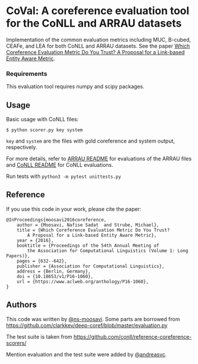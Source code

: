 # CoVal: A coreference evaluation tool for the CoNLL and ARRAU datasets

Implementation of the common evaluation metrics including MUC,
B-cubed, CEAFe, and LEA for both CoNLL and ARRAU datasets.
See the paper [Which Coreference Evaluation Metric Do You Trust? A Proposal for
a Link-based Entity Aware Metric](https://www.aclweb.org/anthology/P16-1060).

### Requirements
This evaluation tool requires numpy and scipy packages.

## Usage
Basic usage with CoNLL files:

	$ python scorer.py key system

`key` and `system` are the files with gold coreference and system output, respectively.

For more details, refer to
[ARRAU README](https://github.com/ns-moosavi/coval/blob/master/arrau/README.md)
for evaluations of the ARRAU files and
[CoNLL README](https://github.com/ns-moosavi/coval/blob/master/conll/README.md)
for CoNLL evaluations.

Run tests with `python3 -m pytest unittests.py`

## Reference
If you use this code in your work, please cite the paper:
```
@InProceedings{moosavi2016coreference,
    author = {Moosavi, Nafise Sadat  and Strube, Michael},
    title = {Which Coreference Evaluation Metric Do You Trust?
		A Proposal for a Link-based Entity Aware Metric},
    year = {2016},
    booktitle = {Proceedings of the 54th Annual Meeting of
		the Association for Computational Linguistics (Volume 1: Long Papers)},
    pages = {632--642},
    publisher = {Association for Computational Linguistics},
    address = {Berlin, Germany},
    doi = {10.18653/v1/P16-1060},
    url = {https://www.aclweb.org/anthology/P16-1060},
}
```

## Authors
This code was written by [@ns-moosavi](https://github.com/ns-moosavi/).
Some parts are borrowed from
https://github.com/clarkkev/deep-coref/blob/master/evaluation.py

The test suite is taken from https://github.com/conll/reference-coreference-scorers/

Mention evaluation and the test suite were added by
[@andreasvc](https://github.com/andreasvc/).
